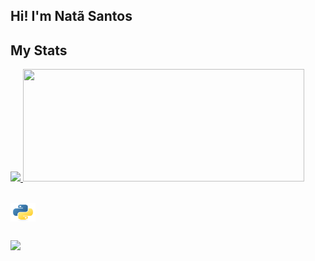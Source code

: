 ## Hi! I'm Natã Santos

## My Stats
<p>
<a href="https://github.com/AVS1508">
  <img height="180em" src="https://github-readme-stats.vercel.app/api?username=natansantoz&show_icons=true&theme=radical" />
  <img height="180em" width = "450em" src="https://github-readme-stats-eight-theta.vercel.app/api/top-langs/?username=natansantoz&theme=radical&layout=compact" />
</a>
</p>
  
<div style="display: inline_block"><br>
  <img align="center" alt="Python" height="30" width="40" src="https://raw.githubusercontent.com/devicons/devicon/master/icons/python/python-original.svg">
</div>
  
##

<div> 
  <a href="https://www.linkedin.com/in/natan-teixeira-santos-de-oliveira/" target="_blank"><img src="https://img.shields.io/badge/-LinkedIn-%230077B5?style=for-the-badge&logo=linkedin&logoColor=white" target="_blank"></a> 
</div>
  
